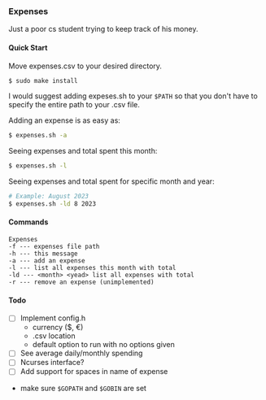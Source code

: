 ### Expenses
Just a poor cs student trying to keep track of his money.

#### Quick Start
Move expenses.csv to your desired directory.
```bash
$ sudo make install
```
I would suggest adding expeses.sh to your `$PATH` so that you don't have to specify the entire path
to your .csv file.

Adding an expense is as easy as:
```bash
$ expenses.sh -a
```
Seeing expenses and total spent this month:
```bash
$ expenses.sh -l
```
Seeing expenses and total spent for specific month and year:
```bash
# Example: August 2023
$ expenses.sh -ld 8 2023
```

#### Commands
```text
Expenses
-f --- expenses file path
-h --- this message
-a --- add an expense
-l --- list all expenses this month with total
-ld --- <month> <yead> list all expenses with total
-r --- remove an expense (unimplemented)
```

#### Todo
- [ ] Implement config.h
	- currency ($, €)
	- .csv location
	- default option to run with no options given
- [ ] See average daily/monthly spending
- [ ] Ncurses interface?
- [ ] Add support for spaces in name of expense

- make sure `$GOPATH` and `$GOBIN` are set
